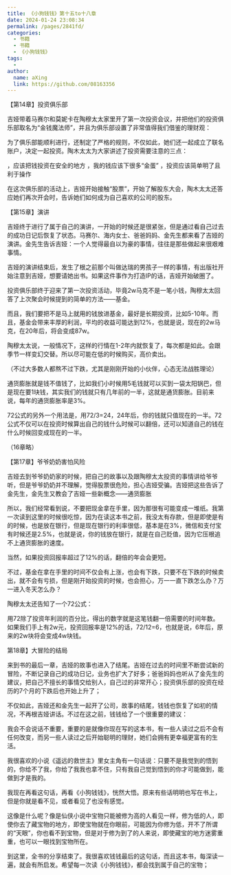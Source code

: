 ```yaml
---
title: 《小狗钱钱》第十五to十八章
date: 2024-01-24 23:08:34
permalink: /pages/2841fd/
categories:
  - 书籍
  - 书籍
  - 《小狗钱钱》
tags:
  - 
author: 
  name: aXing
  link: https://github.com/08163356
---
```



【第14章】投资俱乐部

吉娅带着马赛尔和莫妮卡在陶穆太太家里开了第一次投资会议，并把他们的投资俱乐部取名为“金钱魔法师”，并且为俱乐部设置了非常值得我们借鉴的理财观：

为了俱乐部能顺利进行，还制定了严格的规则，不仅如此，她们还一起成立了联名账户，决定一起投资。陶木太太为大家讲述了投资需要注意的三点：

️，应该把钱投资在安全的地方
️，我的钱应该下很多“金蛋”
️，投资应该简单明了且利于操作

在这次俱乐部的活动上，吉娅开始接触“股票”，开始了解股东大会，陶木太太还答应她们再次开会时，告诉她们如何成为自己喜欢的公司的股东。

【第15章】演讲

吉娅终于进行了属于自己的演讲，一开始的时候还是很紧张，但是通过看自己过去的成功日记后恢复了状态。马赛尔、海内女士、爸爸妈妈、金先生都来看了吉娅的演讲。金先生告诉吉娅：一个人觉得最自以为豪的事情，往往是那些做起来很艰难事情。

吉娅的演讲结束后，发生了根之前那个叫做达瑞的男孩子一样的事情，有出版社开始注意到吉娅，想要请她出书。如果这件事作为打造IP的话，吉娅开始破圈了。

投资俱乐部终于迎来了第一次投资活动，毕竟2w马克不是一笔小钱，陶穆太太回答了上次聚会时候提到的简单的方法——基金。

而且，我们要把不是马上就用的钱放进基金，最好是长期投资，比如5-10年。而且，基金会带来丰厚的利润，平均的收益可能达到12%，也就是说，现在的2w马克，在20年后，将会变成87w。

陶穆太太说，一般情况下，这样的行情在1-2年内就恢复了，每次都是如此。会跟季节一样变幻交替。所以尽可能在低的时候购买，高价卖出。

（不过大多数人都熬不过下跌，尤其是刚刚开始的小伙伴，心态无法战胜理论）

通货膨胀就是钱不值钱了，比如我们小时候用5毛钱就可以买到一袋太阳锅巴，但是现在要1块钱，其实我们的钱就只有几年前的一半，这就是通货膨胀。目前来说，每年的通货膨胀率是3%。

72公式的另外一个用法是，用72/3=24，24年后，你的钱就只值现在的一半。72公式不仅可以在投资时候算出自己的钱什么时候可以翻倍，还可以知道自己的钱在什么时候回变成现在的一半。

（16章略）

【第17章】爷爷奶奶害怕风险

吉娅去到爷爷奶奶家的时候，把自己的故事以及跟陶穆太太投资的事情讲给爷爷听，但是爷爷奶奶并不理解，觉得股票很危险，担心吉娅受骗。吉娅把这些告诉了金先生，金先生又教会了吉娅一些新概念——通货膨胀

所以，我们经常看到说，不要把现金拿在手里，因为那很有可能变成一堆纸。我第一次读到这里的时候很吃惊，因为在读这本书之前，我没太有存款，但是即使是有的时候，也是放在银行，但是现在银行的利率很低，基本是在3%，微信和支付宝有时候还是2.5%，也就是说，你的钱放在银行，就是在自己贬值，因为它压根追不上通货膨胀的速度。

当然，如果投资回报率超过了12%的话，翻倍的年会会更短。

不过，基金在拿在手里的时间不仅会有上涨，也会有下跌，只要不在下跌的时候卖出，就不会有亏损，但是刚开始投资的时候，也会担心，万一一直下跌怎么办？万一进入冬天怎么办？

陶穆太太还告知了一个72公式：

用72除了投资年利润的百分比，得出的数字就是这笔钱翻一倍需要的时间年数。如果我们手上有2w元，投资回报率是12%的话，72/12=6，也就是说，6年后，原来的2w块将会变成4w块钱。

第18章】大冒险的结局

来到书的最后一章，吉娅的故事也进入了结尾。吉娅在过去的时间里不断尝试新的冒险，不断记录自己的成功日记，业务也扩大了好多；爸爸妈妈也听从了金先生的建议，把自己不擅长的事情交给别人，自己过的非常开心；投资俱乐部的投资在经历的7个月的下跌后也开始上升了；

不仅如此，吉娅还和金先生一起开了公司，故事的结尾，钱钱也恢复了如初的情况，不再根吉娅讲话。不过在这之前，钱钱给了一个很重要的建议：

我会不会说话不重要，重要的是就像你现在写的这本书，有一些人读过之后不会有任何改变，而另一些人读过之后开始聪明的理财，她们会拥有更幸福更富有的生活。

我很喜欢的小说《遥远的救世主》里女主角有一句话说：只要不是我觉到的悟到的，你给不了我，你给了我我也拿不住，只有我自己觉到悟到的你才可能做到，能做到才是我的。

我现在再看这句话，再看《小狗钱钱》，恍然大悟。原来有些话明明也写在书上，但是你就是看不见，或者看见了也没有感觉。

这像是什么呢？像是仙侠小说中宝物只能被修为高的人看见一样，修为低的人，即使你去了藏宝物的地方，即使宝物就在你眼前，可能因为你修为低，开不了所谓的“天眼”，你也看不到宝物，但是对于修为到了的人来说，即使藏宝的地方迷雾重重，也可以一眼找到宝物所在。

到这里，全书的分享结束了。我很喜欢钱钱最后的这句话，而且这本书，每深读一遍，就会有所启发。希望每一次读《小狗钱钱》，都会找到属于自己的宝物；
